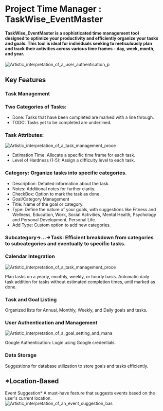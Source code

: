#  Project Time Manager : TaskWise_EventMaster
####  TaskWise_EventMaster is a sophisticated time management tool designed to optimize your productivity and efficiently organize your tasks and goals. This tool is ideal for individuals seeking to meticulously plan and track their activities across various time frames - day, week, month, and year.
![Artistic_interpretation_of_a_user_authentication_p](https://github.com/BoyanPavlov/TaskWise_EventMaster/assets/57092133/174048cf-c5cd-4e56-9c71-c21c40dd6afa)

##  Key Features
###  Task Management
###  Two Categories of Tasks:
-  Done: Tasks that have been completed are marked with a line through.
-  TODO: Tasks yet to be completed are underlined.
###  Task Attributes:
![Artistic_interpretation_of_a_task_management_proce](https://github.com/BoyanPavlov/TaskWise_EventMaster/assets/57092133/b2f67c41-c124-4ef7-86e8-b943cc06256f)


-  Estimation Time: Allocate a specific time frame for each task.
-  Level of Hardness (1-5): Assign a difficulty level to each task.
###  Category: Organize tasks into specific categories.
-  Description: Detailed information about the task.
-  Notes: Additional notes for further clarity.
-  CheckBox: Option to mark the task as done.
-  Goal/Category Management
-  Title: Name of the goal or category.
-  Type: Define the nature of your goals, with suggestions like Fitness and Wellness, Education, Work, Social Activities, Mental Health, Psychology and Personal Development, Personal Life.
-  Add Type: Custom option to add new categories.
###  Subcategory->...->Task: Efficient breakdown from categories to subcategories and eventually to specific tasks.
###  Calendar Integration
![Artistic_interpretation_of_a_task_management_proce](https://github.com/BoyanPavlov/TaskWise_EventMaster/assets/57092133/77dc219e-d917-4b72-9c31-e3e663f65c4f)

Plan tasks on a yearly, monthly, weekly, or hourly basis.
Automatic daily task addition for tasks without estimated completion times, until marked as done.
###  Task and Goal Listing
Organized lists for Annual, Monthly, Weekly, and Daily goals and tasks.

###  User Authentication and Management
![Artistic_interpretation_of_a_goal_setting_and_mana](https://github.com/BoyanPavlov/TaskWise_EventMaster/assets/57092133/ddc45c91-4e32-4a0c-86fd-d4f782e77d25)

Google Authentication: Login using Google credentials.
###  Data Storage
Suggestions for database utilization to store goals and tasks efficiently.
##  *Location-Based 
Event Suggestion*
A must-have feature that suggests events based on the user's current location.
![Artistic_interpretation_of_an_event_suggestion_bas](https://github.com/BoyanPavlov/TaskWise_EventMaster/assets/57092133/d78eb5fd-89e8-4423-8ee0-4e44d16ad359)


